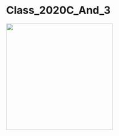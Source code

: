 # Class_2020C_And_3
<img src="https://raw.githubusercontent.com/guy-4444/Class_2020C_And_3/blob/master/Screen%20Shot%202020-09-03%20at%2020.26.51.png" width="288">
